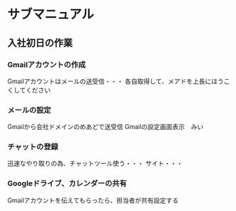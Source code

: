 # サブマニュアル
## 入社初日の作業
### Gmailアカウントの作成
Gmailアカウントはメールの送受信・・・
各自取得して、メアドを上長にほうこくしてください
### メールの設定
Gmailから会社ドメインのめあどで送受信
Gmailの設定画面表示　みい
### チャットの登録
迅速なやり取りの為、チャットツール使う・・・
サイト・・・
### Googleドライブ、カレンダーの共有
Gmailアカウントを伝えてもらったら、担当者が共有設定する
